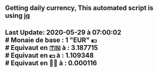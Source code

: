 ## Getting daily currency, This automated script is using [jq](https://stedolan.github.io/jq/)
## Last Update:  2020-05-29 à 07:00:02 </br># Monaie de base : 1 "EUR" 💶 </br> # Equivaut en 🇹🇳 à :  3.187715 </br> # Equivaut en 💵 à : 1.109348</br> # Equivaut en 🐱‍💻 à :  0.000116
